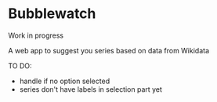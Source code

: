 # Bubblewatch

Work in progress

A web app to suggest you series based on data from Wikidata

TO DO:
- handle if no option selected
- series don't have labels in selection part yet
